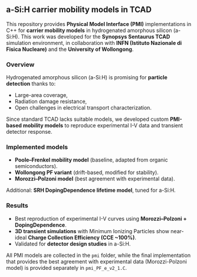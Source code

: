 ## a-Si:H carrier mobility models in TCAD

This repository provides **Physical Model Interface (PMI)** implementations in C++ for **carrier mobility models** in hydrogenated amorphous silicon (a-Si:H). This work was developed for the **Synopsys Sentaurus TCAD** simulation environment, in collaboration with **INFN (Istituto Nazionale di Fisica Nucleare)** and the **University of Wollongong**.

### Overview

Hydrogenated amorphous silicon (a-Si:H) is promising for **particle detection** thanks to:
- Large-area coverage,
- Radiation damage resistance,
- Open challenges in electrical transport characterization.

Since standard TCAD lacks suitable models, we developed custom **PMI-based mobility models** to reproduce experimental I-V data and transient detector response.

### Implemented models

- **Poole–Frenkel mobility model** (baseline, adapted from organic semiconductors).  
- **Wollongong PF variant** (drift-based, modified for stability).  
- **Morozzi–Polzoni model** (best agreement with experimental data).  

Additional: **SRH DopingDependence lifetime model**, tuned for a-Si:H.

### Results

- Best reproduction of experimental I-V curves using **Morozzi–Polzoni + DopingDependence**.  
- **3D transient simulations** with Minimum Ionizing Particles show near-ideal **Charge Collection Efficiency (CCE ~100%)**.  
- Validated for **detector design studies** in a-Si:H.

All PMI models are collected in the `pmi` folder, while the final implementation that provides the best agreement with experimental data (Morozzi-Polzoni model) is provided separately in `pmi_PF_e_v2_1.C`.

